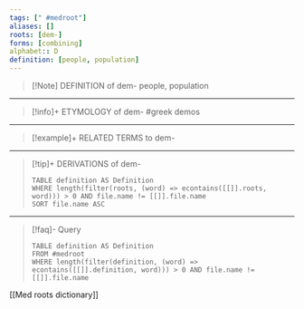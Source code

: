 ```yaml
---
tags: [" #medroot"]
aliases: []
roots: [dem-]
forms: [combining]
alphabet:: D
definition: [people, population]
---
```

>[!Note] DEFINITION of dem-
>people, population
_____
>[!info]+ ETYMOLOGY of dem-
>#greek demos
_____
>[!example]+ RELATED TERMS to dem-
>
_____
>[!tip]+ DERIVATIONS of dem-
>```dataview
>TABLE definition AS Definition 
>WHERE length(filter(roots, (word) => econtains([[]].roots, word))) > 0 AND file.name != [[]].file.name
>SORT file.name ASC
>```
____
>[!faq]- Query
>```dataview
>TABLE definition AS Definition
>FROM #medroot
>WHERE length(filter(definition, (word) => econtains([[]].definition, word))) > 0 AND file.name != [[]].file.name
>```

[[Med roots dictionary]]